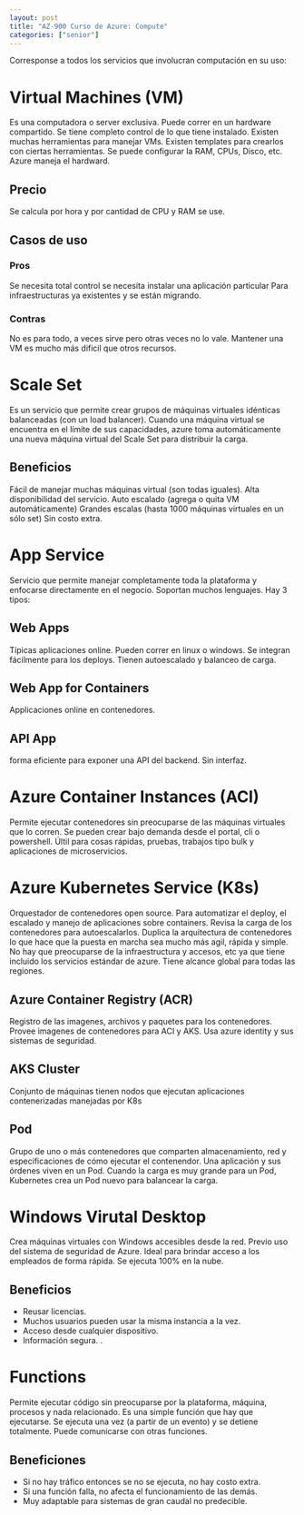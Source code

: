 ```yaml
---
layout: post
title: "AZ-900 Curso de Azure: Compute"
categories: ["senior"]
---
```


Corresponse a todos los servicios que involucran computación en su uso<!--more-->:

# Virtual Machines (VM)

Es una computadora o server exclusiva. Puede correr en un hardware compartido. Se tiene completo control de lo que tiene instalado.
Existen muchas herramientas para manejar VMs.
Existen templates para crearlos con ciertas herramientas.
Se puede configurar la RAM, CPUs, Disco, etc. Azure maneja el hardward.

## Precio

Se calcula por hora y por cantidad de CPU y RAM se use.

## Casos de uso

### Pros

Se necesita total control
se necesita instalar una aplicación particular
Para infraestructuras ya existentes y se están migrando.

### Contras

No es para todo, a veces sirve pero otras veces no lo vale.
Mantener una VM es mucho más dificil que otros recursos.

# Scale Set

Es un servicio que permite crear grupos de máquinas virtuales idénticas balanceadas (con un load balancer).
Cuando una máquina virtual se encuentra en el límite de sus capacidades, azure toma automáticamente una nueva máquina virtual del Scale Set para distribuir la carga.

## Beneficios

Fácil de manejar muchas máquinas virtual (son todas iguales).
Alta disponibilidad del servicio.
Auto escalado (agrega o quita VM automáticamente)
Grandes escalas (hasta 1000 máquinas virtuales en un sólo set)
Sin costo extra.

# App Service

Servicio que permite manejar completamente toda la plataforma y enfocarse directamente en el negocio. Soportan muchos lenguajes.
Hay 3 tipos:

## Web Apps

Típicas aplicaciones online. Pueden correr en linux o windows. Se integran fácilmente para los deploys. Tienen autoescalado y balanceo de carga.

## Web App for Containers

Applicaciones online en contenedores.

## API App

forma eficiente para exponer una API del backend. Sin interfaz.

# Azure Container Instances (ACI)

Permite ejecutar contenedores sin preocuparse de las máquinas virtuales que lo corren. Se pueden crear bajo demanda desde el portal, cli o powershell. Últil para cosas rápidas, pruebas, trabajos tipo bulk y aplicaciones de microservicios.

# Azure Kubernetes Service (K8s)

Orquestador de contenedores open source. Para automatizar el deploy, el escalado y manejo de aplicaciones sobre containers.
Revisa la carga de los contenedores para autoescalarlos.
Duplica la arquitectura de contenedores lo que hace que la puesta en marcha sea mucho más agil, rápida y simple.
No hay que preocuparse de la infraestructura y accesos, etc ya que tiene incluido los servicios estándar de azure. Tiene alcance global para todas las regiones.

## Azure Container Registry (ACR)

Registro de las imagenes, archivos y paquetes para los contenedores. Provee imagenes de contenedores para ACI y AKS. Usa azure identity y sus sistemas de seguridad.

## AKS Cluster

Conjunto de máquinas tienen nodos que ejecutan aplicaciones contenerizadas manejadas por K8s

## Pod

Grupo de uno o más contenedores que comparten almacenamiento, red y especificaciones de cómo ejecutar el contenendor. Una aplicación y sus órdenes viven en un Pod. Cuando la carga es muy grande para un Pod, Kubernetes crea un Pod nuevo para balancear la carga.

# Windows Virutal Desktop

Crea máquinas virtuales con Windows accesibles desde la red. Previo uso del sistema de seguridad de Azure. Ideal para brindar acceso a los empleados de forma rápida. Se ejecuta 100% en la nube.

## Beneficios

- Reusar licencias.
- Muchos usuarios pueden usar la misma instancia a la vez.
- Acceso desde cualquier dispositivo.
- Información segura.
  .

# Functions

Permite ejecutar código sin preocuparse por la plataforma, máquina, procesos y nada relacionado. Es una simple función que hay que ejecutarse. Se ejecuta una vez (a partir de un evento) y se detiene totalmente. Puede comunicarse con otras funciones.

## Beneficiones

- Si no hay tráfico entonces se no se ejecuta, no hay costo extra.
- Si una función falla, no afecta el funcionamiento de las demás.
- Muy adaptable para sistemas de gran caudal no predecible.
